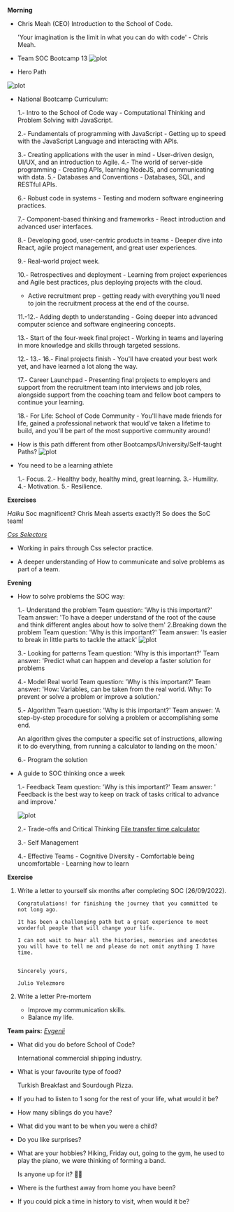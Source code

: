 **Morning**

- Chris Meah (CEO) Introduction to the School of Code.

  'Your imagination is the limit in what you can do with code' - Chris Meah.

- Team SOC Bootcamp 13
  ![plot](./img/team.png)

- Hero Path

![plot](./img/hero_journey.png)

- National Bootcamp Curriculum:

  1.- Intro to the School of Code way - Computational Thinking and Problem Solving with JavaScript.

  2.- Fundamentals of programming with JavaScript - Getting up to speed with the JavaScript Language and interacting with APIs.

  3.- Creating applications with the user in mind - User-driven design, UI/UX, and an introduction to Agile.
  4.- The world of server-side programming - Creating APIs, learning NodeJS, and communicating with data.
  5.- Databases and Conventions - Databases, SQL, and RESTful APIs.

  6.- Robust code in systems - Testing and modern software engineering practices.

  7.- Component-based thinking and frameworks - React introduction and advanced user interfaces.

  8.- Developing good, user-centric products in teams - Deeper dive into React, agile project management, and great user experiences.

  9.- Real-world project week.

  10.- Retrospectives and deployment - Learning from project experiences and Agile best practices, plus deploying projects with the cloud.
  
  - Active recruitment prep - getting ready with everything you'll need to join the recruitment process at the end of the course.

  11.-12.- Adding depth to understanding - Going deeper into advanced computer science and software engineering concepts.

  13.- Start of the four-week final project - Working in teams and layering in more knowledge and skills through targeted sessions.

  12.-
  13.-
  16.- Final projects finish - You'll have created your best work yet, and have learned a lot along the way.

  17.- Career Launchpad - Presenting final projects to employers and support from the recruitment team into interviews and job roles, alongside support from the coaching team and fellow boot campers to continue your learning.

  18.- For Life: School of Code Community - You'll have made friends for life, gained a professional network that would've taken a lifetime to build, and you'll be part of the most supportive community around!

- How is this path different from other Bootcamps/University/Self-taught Paths?
  ![plot](./img/support.png)

- You need to be a learning athlete

  1.- Focus.
  2.- Healthy body, healthy mind, great learning.
  3.- Humility.
  4.- Motivation.
  5.- Resilience.



**Exercises**

_Haiku_
Soc magnificent?
Chris Meah asserts exactly?!
So does the SoC team!

_[Css Selectors](https://flukeout.github.io)_

- Working in pairs through Css selector practice.

- A deeper understanding of How to communicate and solve problems as part of a team.



**Evening**

- How to solve problems the SOC way:

  1.- Understand the problem
  Team question: 'Why is this important?'
  Team answer: 'To have a deeper understand of the root of the cause and think different angles about how to solve them'
  2.Breaking down the problem
  Team question: 'Why is this important?'
  Team answer: 'Is easier to break in little parts to tackle the attack'
  ![plot](./img/break_problem.png)

  3.- Looking for patterns
  Team question: 'Why is this important?'
  Team answer: 'Predict what can happen and develop a faster solution for problems

  4.- Model Real world
  Team question: 'Why is this important?'
  Team answer: 'How: Variables, can be taken from the real world.
  Why: To prevent or solve a problem or improve a solution.'

  5.- Algorithm
  Team question: 'Why is this important?'
  Team answer: 'A step-by-step procedure for solving a problem or accomplishing some end.

  An algorithm gives the computer a specific set of instructions, allowing it to do everything, from running a calculator to landing on the moon.'

  6.- Program the solution

- A guide to SOC thinking once a week

  1.- Feedback
  Team question: 'Why is this important?'
  Team answer: ' Feedback is the best way to keep on track of tasks critical to advance and improve.'

  ![plot](./img/feedback.png)

  2.- Trade-offs and Critical Thinking
  [File transfer time calculator](https://www.expedient.com/knowledgebase/tools-and-calculators/file-transfer-time-calculator/)

  3.- Self Management

  4.- Effective Teams - Cognitive Diversity - Comfortable being uncomfortable - Learning how to learn



**Exercise**

1.  Write a letter to yourself six months after completing SOC (26/09/2022).

        Congratulations! for finishing the journey that you committed to not long ago.

        It has been a challenging path but a great experience to meet wonderful people that will change your life.

        I can not wait to hear all the histories, memories and anecdotes you will have to tell me and please do not omit anything I have time.


        Sincerely yours,

        Julio Velezmoro

2.  Write a letter Pre-mortem

    - Improve my communication skills.
    - Balance my life.

**Team pairs:**
_[Evgenii](https://github.com/itsevgenii)_

- What did you do before School of Code?

  International commercial shipping industry.

- What is your favourite type of food?

  Turkish Breakfast and Sourdough Pizza.

- If you had to listen to 1 song for the rest of your life,
  what would it be?

- How many siblings do you have?

- What did you want to be when you were a child?

- Do you like surprises?

- What are your hobbies?
  Hiking, Friday out, going to the gym, he used to play the piano, we were thinking of forming a band.

  Is anyone up for it? 🎸🎹

- Where is the furthest away from home you have been?

- If you could pick a time in history to visit, when would it be?
